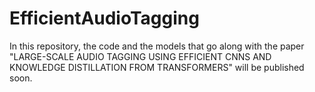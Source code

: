 # EfficientAudioTagging

In this repository, the code and the models that go along with the paper "LARGE-SCALE AUDIO TAGGING USING EFFICIENT CNNS AND KNOWLEDGE DISTILLATION FROM TRANSFORMERS" will be published soon.
